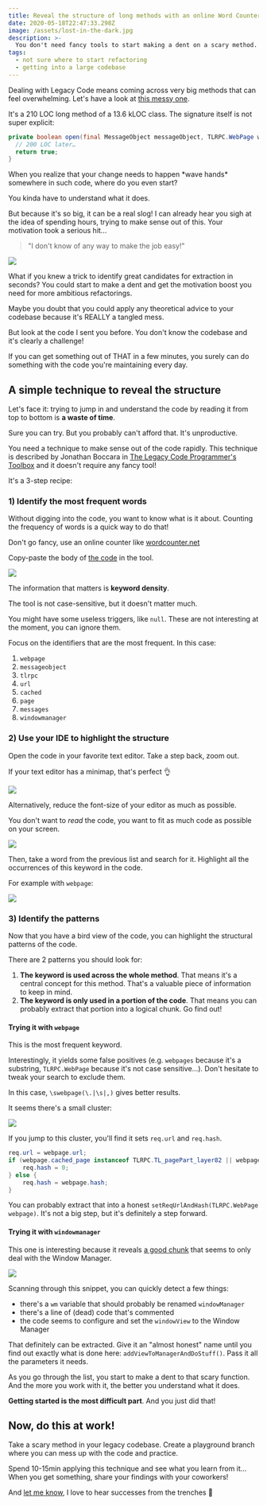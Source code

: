 ```yaml
---
title: Reveal the structure of long methods with an online Word Counter
date: 2020-05-18T22:47:33.298Z
image: /assets/lost-in-the-dark.jpg
description: >-
  You don't need fancy tools to start making a dent on a scary method. Simply take a step back.
tags:
  - not sure where to start refactoring
  - getting into a large codebase
---
```


Dealing with Legacy Code means coming across very big methods that can feel overwhelming. Let's have a look at [this messy one][the-code].

It's a 210 LOC long method of a 13.6 kLOC class. The signature itself is not super explicit:

```java
private boolean open(final MessageObject messageObject, TLRPC.WebPage webpage, String url, boolean first) {
  // 200 LOC later…
  return true;
}
```

When you realize that your change needs to happen \*wave hands\* somewhere in such code, where do you even start?

You kinda have to understand what it does.

But because it's so big, it can be a real slog! I can already hear you sigh at the idea of spending hours, trying to make sense out of this. Your motivation took a serious hit…

> "I don't know of any way to make the job easy!"

![](/assets/lost-in-the-dark.jpg)

What if you knew a trick to identify great candidates for extraction in seconds? You could start to make a dent and get the motivation boost you need for more ambitious refactorings.

Maybe you doubt that you could apply any theoretical advice to your codebase because it's REALLY a tangled mess.

But look at the code I sent you before. You don't know the codebase and it's clearly a challenge!

If you can get something out of THAT in a few minutes, you surely can do something with the code you're maintaining every day.

## A simple technique to reveal the structure

Let's face it: trying to jump in and understand the code by reading it from top to bottom is **a waste of time**.

Sure you can try. But you probably can't afford that. It's unproductive.

You need a technique to make sense out of the code rapidly. This technique is described by Jonathan Boccara in [The Legacy Code Programmer's Toolbox](https://www.amazon.fr/Legacy-Code-Programmers-Toolbox-Developers-ebook/dp/B07Y6T2VN1) and it doesn't require any fancy tool!

It's a 3-step recipe:

### 1) Identify the most frequent words

Without digging into the code, you want to know what is it about. Counting the frequency of words is a quick way to do that!

Don't go fancy, use an online counter like [wordcounter.net](https://wordcounter.net)

Copy-paste the body of [the code][the-code] in the tool.

![](./word-counter.png)

The information that matters is **keyword density**.

The tool is not case-sensitive, but it doesn't matter much.

You might have some useless triggers, like `null`. These are not interesting at the moment, you can ignore them.

Focus on the identifiers that are the most frequent. In this case:

1. `webpage`
1. `messageobject`
1. `tlrpc`
1. `url`
1. `cached`
1. `page`
1. `messages`
1. `windowmanager`

### 2) Use your IDE to highlight the structure

Open the code in your favorite text editor. Take a step back, zoom out.

If your text editor has a minimap, that's perfect 👌

![](./minimap.png)

Alternatively, reduce the font-size of your editor as much as possible.

You don't want to _read_ the code, you want to fit as much code as possible on your screen.

![](./small-font-size.png)

Then, take a word from the previous list and search for it. Highlight all the occurrences of this keyword in the code.

For example with `webpage`:

![](./occurrences.png)

### 3) Identify the patterns

Now that you have a bird view of the code, you can highlight the structural patterns of the code.

There are 2 patterns you should look for:

1. **The keyword is used across the whole method**. That means it's a central concept for this method. That's a valuable piece of information to keep in mind.
2. **The keyword is only used in a portion of the code**. That means you can probably extract that portion into a logical chunk. Go find out!

#### Trying it with `webpage`

This is the most frequent keyword.

Interestingly, it yields some false positives (e.g. `webpages` because it's a substring, `TLRPC.WebPage` because it's not case sensitive…). Don't hesitate to tweak your search to exclude them.

In this case, `\swebpage(\.|\s|,)` gives better results.

It seems there's a small cluster:

![](./cluster-to-extract.png)

If you jump to this cluster, you'll find it sets `req.url` and `req.hash`.

```java
req.url = webpage.url;
if (webpage.cached_page instanceof TLRPC.TL_pagePart_layer82 || webpage.cached_page.part) {
    req.hash = 0;
} else {
    req.hash = webpage.hash;
}
```

You can probably extract that into a honest `setReqUrlAndHash(TLRPC.WebPage webpage)`. It's not a big step, but it's definitely a step forward.

#### Trying it with `windowmanager`

This one is interesting because it reveals [a good chunk](https://github.com/DrKLO/Telegram/blob/master/TMessagesProj/src/main/java/org/telegram/ui/ArticleViewer.java#L4509-L4539) that seems to only deal with the Window Manager.

![](./window-manager.png)

Scanning through this snippet, you can quickly detect a few things:

- there's a `wm` variable that should probably be renamed `windowManager`
- there's a line of (dead) code that's commented
- the code seems to configure and set the `windowView` to the Window Manager

That definitely can be extracted. Give it an "almost honest" name until you find out exactly what is done here: `addViewToManagerAndDoStuff()`. Pass it all the parameters it needs.

As you go through the list, you start to make a dent to that scary function. And the more you work with it, the better you understand what it does.

**Getting started is the most difficult part**. And you just did that!

## Now, do this at work!

Take a scary method in your legacy codebase. Create a playground branch where you can mess up with the code and practice.

Spend 10-15min applying this technique and see what you learn from it… When you get something, share your findings with your coworkers!

And [let me know](https://twitter.com/nicoespeon), I love to hear successes from the trenches 🤠

[the-code]: https://github.com/DrKLO/Telegram/blob/master/TMessagesProj/src/main/java/org/telegram/ui/ArticleViewer.java#L4379-L4587
